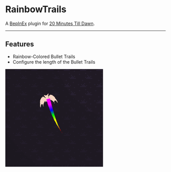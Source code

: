 # RainbowTrails
A [BepInEx](https://github.com/BepInEx/BepInEx/releases) plugin for [20 Minutes Till Dawn](https://store.steampowered.com/app/1966900/20_Minutes_Till_Dawn/).

---

## Features
- Rainbow-Colored Bullet Trails
- Configure the length of the Bullet Trails

![preview-image](icon.png)